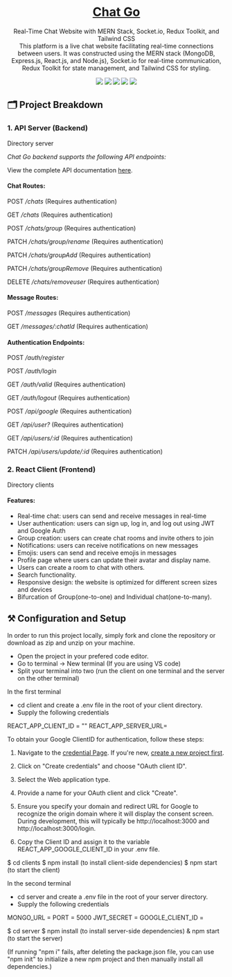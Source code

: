 <h1 align="center">
  <a href="https://football-dimes.herokuapp.com">
    Chat Go
  </a>
</h1>

<p align="center">
Real-Time Chat Website with MERN Stack, Socket.io, Redux Toolkit, and Tailwind CSS
  <br>
 This platform is a live chat website facilitating real-time connections between users. It was constructed using the MERN stack (MongoDB, Express.js, React.js, and Node.js), Socket.io for real-time communication, Redux Toolkit for state management, and Tailwind CSS for styling.
</p>
<p align="center">
  <strong><img src="https://img.shields.io/badge/MongoDB-4EA94B?style=for-the-badge&logo=mongodb&logoColor=white" /> <img src="https://img.shields.io/badge/Express.js-000000?style=for-the-badge&logo=express&logoColor=white" /> <img src="https://img.shields.io/badge/React-20232A?style=for-the-badge&logo=react&logoColor=61DAFB" /> <img src="https://img.shields.io/badge/Redux-593D88?style=for-the-badge&logo=redux&logoColor=white" /> <img src="https://img.shields.io/badge/Node.js-339933?style=for-the-badge&logo=nodedotjs&logoColor=white" /></strong>
</p>

## 🗂 Project Breakdown
    
### 1. API Server (Backend)
    
Directory server
    
*Chat Go backend supports the following API endpoints:*

View the complete API documentation <a href="https://github.com/unseen703/chatgo_temp/edit/main/README.md">here</a>.

#### Chat Routes:

POST */chats* (Requires authentication)

GET */chats* (Requires authentication)

POST */chats/group* (Requires authentication)

PATCH */chats/group/rename* (Requires authentication)

PATCH */chats/groupAdd* (Requires authentication)

PATCH */chats/groupRemove* (Requires authentication)

DELETE */chats/removeuser* (Requires authentication)

#### Message Routes:

POST */messages* (Requires authentication)

GET */messages/:chatId* (Requires authentication)

#### Authentication Endpoints:

POST */auth/register*

POST */auth/login*

GET */auth/valid* (Requires authentication)

GET */auth/logout* (Requires authentication)

POST */api/google* (Requires authentication)

GET */api/user?* (Requires authentication)

GET */api/users/:id* (Requires authentication)

PATCH */api/users/update/:id* (Requires authentication)

### 2. React Client (Frontend)

Directory clients

#### Features:

- Real-time chat: users can send and receive messages in real-time
- User authentication: users can sign up, log in, and log out using JWT and Google Auth
- Group creation: users can create chat rooms and invite others to join
- Notifications: users can receive notifications on new messages
- Emojis: users can send and receive emojis in messages
- Profile page where users can update their avatar and display name.
- Users can create a room to chat with others.
- Search functionality.
- Responsive design: the website is optimized for different screen sizes and devices
- Bifurcation of Group(one-to-one) and Individual chat(one-to-many).

## ⚒ Configuration and Setup
In order to run this project locally, simply fork and clone the repository or download as zip and unzip on your machine.

- Open the project in your prefered code editor.
- Go to terminal -> New terminal (If you are using VS code)
- Split your terminal into two (run the client on one terminal and the server on the other terminal)

In the first terminal
- cd client and create a .env file in the root of your client directory.
- Supply the following credentials


REACT_APP_CLIENT_ID = ""
REACT_APP_SERVER_URL=


To obtain your Google ClientID for authentication, follow these steps:

1. Navigate to the [credential Page](https://console.cloud.google.com/apis/credentials). If you're new, [create a new project first](https://console.cloud.google.com/projectcreate).

2. Click on "Create credentials" and choose "OAuth client ID".

3. Select the Web application type.

4. Provide a name for your OAuth client and click "Create".

5. Ensure you specify your domain and redirect URL for Google to recognize the origin domain where it will display the consent screen. During development, this will typically be http://localhost:3000 and http://localhost:3000/login.

6. Copy the Client ID and assign it to the variable REACT_APP_GOOGLE_CLIENT_ID in your .env file.


$ cd clients
$ npm install (to install client-side dependencies)
$ npm start (to start the client)

In the second terminal
- cd server and create a .env file in the root of your server directory.
- Supply the following credentials


MONGO_URL = 
PORT = 5000 
JWT_SECRET = 
GOOGLE_CLIENT_ID = 




$ cd server
$ npm install (to install server-side dependencies)
& npm start (to start the server)

(If running "npm i" fails, after deleting the package.json file, you can use "npm init" to initialize a new npm project and then manually install all dependencies.)

